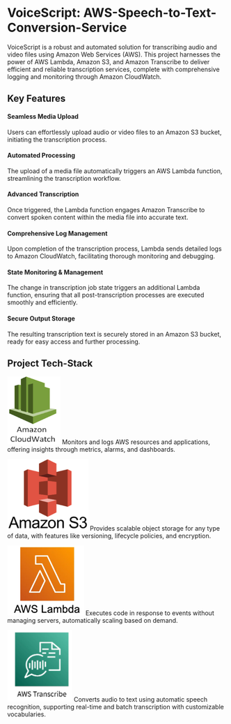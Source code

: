 # VoiceScript: AWS-Speech-to-Text-Conversion-Service

VoiceScript is a robust and automated solution for transcribing audio and video files using Amazon Web Services (AWS). This project harnesses the power of AWS Lambda, Amazon S3, and Amazon Transcribe to deliver efficient and reliable transcription services, complete with comprehensive logging and monitoring through Amazon CloudWatch.

## Key Features

#### Seamless Media Upload
Users can effortlessly upload audio or video files to an Amazon S3 bucket, initiating the transcription process.

#### Automated Processing
The upload of a media file automatically triggers an AWS Lambda function, streamlining the transcription workflow.

#### Advanced Transcription
Once triggered, the Lambda function engages Amazon Transcribe to convert spoken content within the media file into accurate text.

#### Comprehensive Log Management
Upon completion of the transcription process, Lambda sends detailed logs to Amazon CloudWatch, facilitating thorough monitoring and debugging.

#### State Monitoring & Management
The change in transcription job state triggers an additional Lambda function, ensuring that all post-transcription processes are executed smoothly and efficiently.

#### Secure Output Storage
The resulting transcription text is securely stored in an Amazon S3 bucket, ready for easy access and further processing.
## Project Tech-Stack

![CloudWatch](Images/CloudWatch.png) 
Monitors and logs AWS resources and applications, offering insights through metrics, alarms, and dashboards.

![S3 Bucket](Images\S3.png)
Provides scalable object storage for any type of data, with features like versioning, lifecycle policies, and encryption.

![Lambda](Images\Lambda.png)
Executes code in response to events without managing servers, automatically scaling based on demand.

![Transcribe](Images\Transcribe.png)
Converts audio to text using automatic speech recognition, supporting real-time and batch transcription with customizable vocabularies.